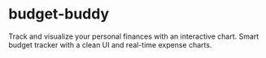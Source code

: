 # budget-buddy
Track and visualize your personal finances with an interactive chart.  Smart budget tracker with a clean UI and real-time expense charts.
